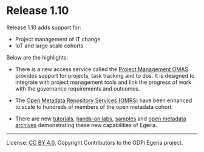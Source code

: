 <!-- SPDX-License-Identifier: CC-BY-4.0 -->
<!-- Copyright Contributors to the ODPi Egeria project. -->

# Release 1.10

Release 1.10 adds support for:
   * Project management of IT change
   * IoT and large scale cohorts

Below are the highlights:

* There is a new access service called the [Project Management OMAS](../open-metadata-implementation/access-services/project-management)
  provides support for projects, task tracking and to dos.
  It is designed to integrate with project management tools and link the progress of work with the governance requirements and outcomes.

* The [Open Metadata Repository Services (OMRS)](../open-metadata-implementation/repository-services)
  have been enhanced to scale to hundreds of members of the open metadata
  cohort.

* There are new [tutorials](../open-metadata-resources/open-metadata-tutorials),
  [hands-on labs](../open-metadata-resources/open-metadata-labs),
  [samples](../open-metadata-resources/open-metadata-samples) and
  [open metadata archives](../open-metadata-resources/open-metadata-archives) demonstrating
  these new capabilities of Egeria.

   
----
License: [CC BY 4.0](https://creativecommons.org/licenses/by/4.0/),
Copyright Contributors to the ODPi Egeria project.